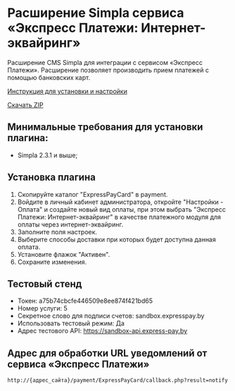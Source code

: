 # Расширение Simpla сервиса «Экспресс Платежи: Интернет-эквайринг»
Расширение CMS Simpla для интеграции с сервисом «Экспресс Платежи». Расширение позволяет производить прием платежей с помощью банковских карт.

<a href="https://express-pay.by/cms-extensions/simpla">Инструкция для установки и настройки</a>

<a href="https://downgit.github.io/#/home?url=https://github.com/express-pay/simpla_2.x.x_card/tree/master/ExpressPayCard">Скачать ZIP</a>

## Минимальные требования для установки плагина:
* Simpla 2.3.1 и выше;

## Установка плагина
1. Скопируйте каталог "ExpressPayCard" в payment.
2. Войдите в личный кабинет администратора, откройте "Настройки - Оплата" и создайте новый вид оплаты,
при этом выбрать "Экспресс Платежи: Интернет-эквайринг" в качестве платежного модуля для оплаты через интернет-эквайринг.
3. Заполните поля настроек.
4. Выберите способы доставки при которых будет доступна данная оплата.
5. Установите флажок "Активен".
6. Сохраните изменения.

## Тестовый стенд
* Токен: a75b74cbcfe446509e8ee874f421bd65
* Номер услуги: 5
* Секретное слово для подписи счетов: sandbox.expresspay.by
* Использовать тестовый режим: Да
* Адрес тестового API: https://sandbox-api.express-pay.by

## Адрес для обработки URL уведомлений от сервиса «Экспресс Платежи»
```
http://{адрес_сайта}/payment/ExpressPayCard/callback.php?result=notify
```

